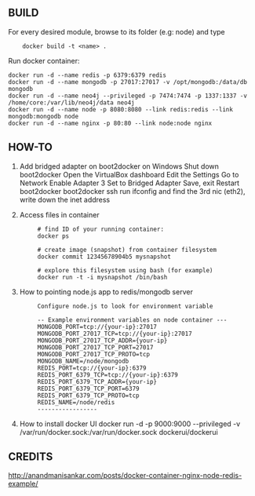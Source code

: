 BUILD
-----


For every desired module, browse to its folder (e.g: node) and type		
		
		docker build -t <name> .
		
Run docker container:

    docker run -d --name redis -p 6379:6379 redis
    docker run -d --name mongodb -p 27017:27017 -v /opt/mongodb:/data/db mongodb
    docker run -d --name neo4j --privileged -p 7474:7474 -p 1337:1337 -v /home/core:/var/lib/neo4j/data neo4j
    docker run -d --name node -p 8080:8080 --link redis:redis --link mongodb:mongodb node
    docker run -d --name nginx -p 80:80 --link node:node nginx


HOW-TO
-------

1. Add bridged adapter on boot2docker on Windows
			Shut down boot2docker
			Open the VirtualBox dashboard
			Edit the Settings
			Go to Network
			Enable Adapter 3
			Set to Bridged Adapter
			Save, exit
			Restart boot2docker
			boot2docker ssh 
			run ifconfig and find the 3rd nic (eth2), write down the inet address
2. Access files in container

			# find ID of your running container:
			docker ps
			
			# create image (snapshot) from container filesystem
			docker commit 12345678904b5 mysnapshot
			
			# explore this filesystem using bash (for example)
			docker run -t -i mysnapshot /bin/bash
3. How to pointing node.js app to redis/mongodb server
			
			Configure node.js to look for environment variable 
			
			-- Example environment variables on node container ---
			MONGODB_PORT=tcp://{your-ip}:27017
			MONGODB_PORT_27017_TCP=tcp://{your-ip}:27017
			MONGODB_PORT_27017_TCP_ADDR={your-ip}
			MONGODB_PORT_27017_TCP_PORT=27017
			MONGODB_PORT_27017_TCP_PROTO=tcp
			MONGODB_NAME=/node/mongodb
			REDIS_PORT=tcp://{your-ip}:6379
			REDIS_PORT_6379_TCP=tcp://{your-ip}:6379
			REDIS_PORT_6379_TCP_ADDR={your-ip}
			REDIS_PORT_6379_TCP_PORT=6379
			REDIS_PORT_6379_TCP_PROTO=tcp
			REDIS_NAME=/node/redis
			-----------------
4. How to install docker UI
		    docker run -d -p 9000:9000 --privileged -v /var/run/docker.sock:/var/run/docker.sock dockerui/dockerui

CREDITS
-------

http://anandmanisankar.com/posts/docker-container-nginx-node-redis-example/